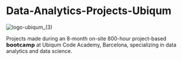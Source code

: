# Data-Analytics-Projects-Ubiqum

![logo-ubiqum_(3)](https://github.com/ArnauAndrews/Data-Analytics-Projects-Ubiqum/assets/132329252/489f3bcd-409e-4f64-8121-877b95f545bb)

Projects made during an 8-month on-site 800-hour project-based 𝗯𝗼𝗼𝘁𝗰𝗮𝗺𝗽 at Ubiqum Code Academy, Barcelona, specializing in data analytics and data science.

